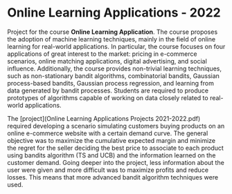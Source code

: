 # Online Learning Applications - 2022
Project for the course **Online Learning Application**. 
The course proposes the adoption of machine learning techniques, mainly in the field of online learning for real-world applications. In particular, the course focuses on four applications of great interest to the market: pricing in e-commerce scenarios, online matching applications, digital advertising, and social influence. Additionally, the course provides non-trivial learning techniques, such as non-stationary bandit algorithms, combinatorial bandits, Gaussian process-based bandits, Gaussian process regression, and learning from data generated by bandit processes. Students are required to produce prototypes of algorithms capable of working on data closely related to real-world applications.

The [project](Online Learning Applications Projects 2021-2022.pdf) required developing a scenario simulating customers buying products on an online e-commerce website with a certain demand curve.  The general objective was to maximize the cumulative expected margin and minimize the regret for the seller deciding the best price to associate to each product using bandits algorithm (TS and UCB) and the information learned on the customer demand. Going deeper into the project, less information about the user were given and more difficult was to maximize profits and reduce losses. This means that more advanced bandit algorithm techniques were used.
